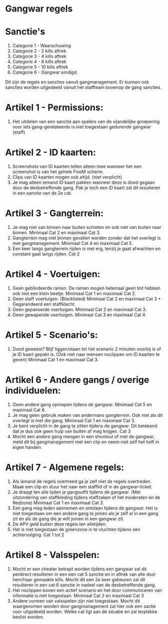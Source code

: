 # Gangwar regels

# Sanctie's

1. Categorie 1 - Waarschuwing
2. Categorie 2 - 2 kills aftrek
3. Categorie 3 - 4 kills aftrek
4. Categorie 4 - 6 kills aftrek
5. Categorie 5 - 10 kills aftrek
6. Categorie 6 - Gangwar eindigd.

Dit zijn de regels en sancties vanuit gangmanagement. Er kunnen ook sancties worden uitgedeeld vanuit het staffteam bovenop de gang sancties.

# Artikel 1 - Permissions:
1. Het uitdelen van een sanctie aan spelers van de vijandelijke groepering voor iets gang-gerelateerds is niet toegestaan gedurende gangwar (staff)

# Artikel 2 - ID kaarten:
1. Screenshots van ID kaarten tellen alleen mee wanneer het een screenshot is van het gehele FiveM scherm.
2. Clips van ID kaarten mogen ook altijd. (niet verplicht)
3. Je mag alleen iemand ID kaart pakken wanneer deze is dood gegaan door de desbetreffende gang. Pak je toch een ID kaart zal dit resulteren in een sanctie van de 2e cat.

# Artikel 3 - Gangterrein:
1. Je mag niet van binnen naar buiten schieten en ook niet van buiten naar binnen. Minimaal Cat 2 en maximaal Cat 3.
2. Gangterrein mag niet binnen gevallen worden zonder dat het overlegt is met gangmanagement. Minimaal Cat 4 en maximaal Cat 5.
3. Een keer langs gangterrein rijden is niet erg, tenzij je gaat afwachten en constant gaat langs rijden. Cat 2
 
# Artikel 4 - Voertuigen:
1. Geen geblindeerde ramen. De ramen mogen helemaal geen tint hebben ook niet een klein beetje.  Minimaal Cat 1 en maximaal Cat 2.
2. Geen staff voertuigen. (Blacklisted) Minimaal Cat 2 en maximaal Cat 3 + Gegarandeerd een staffklacht.
3. Geen gepanserde voertuigen. Minimaal Cat 2 en maximaal Cat 3.
4. Geen gewapende voertuigen. Minimaal Cat 3 en maximaal Cat 4.

# Artikel 5 - Scenario's: 
1. Dood geweest? Blijf liggen/staan tot het scenario 2 minuten voorbij is of je ID kaart gepakt is. (Ook niet naar mensen noclippen om ID kaarten te geven) Minimaal Cat 1 en maximaal Cat 3.

# Artikel 6 - Andere gangs / overige individuelen:
1. Geen andere gang oproepen tijdens de gangwar. Minimaal Cat 5 en maximaal Cat 6.
2. Je mag geen gebruik maken van andermans gangterrein. Ook niet als dit overlegt is met die gang. Minimaal Cat 1 en maximaal Cat 3.
3. Je bent verplicht in de gang te zitten tijdens de gangwar. Dit betekend dat je dus ook geen hulp van buiten af mag krijgen. Cat 3
4. Mocht een andere gang mengen in een shootout of met de gangwar, meld dit bij gangmanagement met een clip en neem niet zelf het heft in eigen handen.

# Artikel 7 - Algemene regels:
1. Als iemand de regels overtreed ga je zelf niet de regels overtreden. Maak een clip en stuur het naar een stafflid of in de gangwar-ticket.
2. Je draagt ten alle tijden je gangoutfit tijdens de gangwar. (Met uitzondering van staffkleding tijdens staffzaken of het moderaten en de Redzone) Minimaal Cat 1 en maximaal Cat 3.
3. Een gang mag leden aannemen en ontslaan tijdens de gangwar. Het is niet toegestaan om een andere gang te joinen als je zelf al in een gang zit en als de gang die je wilt joinen in een gangwar zit.
4. De APV geld buiten deze regels ten alletijden.
5. Het is niet toegestaan de greenzone in te vluchten tijdens een achtervolging. Cat 1 tot 2

# Artikel 8 - Valsspelen:
1. Mocht er een cheater betrapt worden tijdens een gangwar zal dit perdirect resulteren in een een cat 5 sanctie en in aftrek van alle door hem/haar gemaakte kills. Mocht dit een 2e keer gebeuren zal dit resulteren in een cat 6 sanctie in nadeel van de desbetreffende gang.
2. Het noclippen boven een actief scenario en het door communiceren van informatie is niet toegestaan. Minimaal Cat 2 en maximaal Cat 3
3. Andere vormen van valsspelen zijn niet toegestaan. Mocht dit waargenomen worden door gangmanagement zal hier ook een sactie voor uitgedeeld worden. Welke cat ligt aan de situatie en zal terplekke beslist worden.
